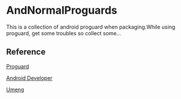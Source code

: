 # AndNormalProguards

This is a collection of android proguard when packaging.While using proguard, get some troubles so collect some...

## Reference
[Proguard](https://www.guardsquare.com/en/proguard/manual)

[Android Developer](https://developer.android.com/studio/build/shrink-code.html)

[Umeng](http://dev.umeng.com/)

